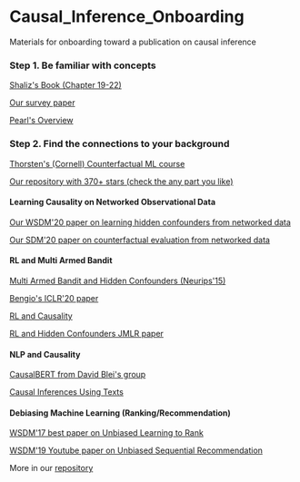 # Causal_Inference_Onboarding
Materials for onboarding toward a publication on causal inference

### Step 1. Be familiar with concepts
[Shaliz's Book (Chapter 19-22)](https://www.stat.cmu.edu/~cshalizi/ADAfaEPoV/ADAfaEPoV.pdf)

[Our survey paper](https://arxiv.org/pdf/1809.09337)

[Pearl's Overview](https://ftp.cs.ucla.edu/pub/stat_ser/r350.pdf)


### Step 2. Find the connections to your background

[Thorsten's (Cornell) Counterfactual ML course](https://www.cs.cornell.edu/courses/cs7792/2018fa/)

[Our repository with 370+ stars (check the any part you like)](https://github.com/rguo12/awesome-causality-algorithms)

#### Learning Causality on Networked Observational Data

[Our WSDM'20 paper on learning hidden confounders from networked data](https://github.com/rguo12/network-deconfounder-wsdm20)

[Our SDM'20 paper on counterfactual evaluation from networked data](https://arxiv.org/pdf/1912.10536)

#### RL and Multi Armed Bandit
[Multi Armed Bandit and Hidden Confounders (Neurips'15)](https://ftp.cs.ucla.edu/pub/stat_ser/r460.pdf)

[Bengio's ICLR'20 paper](https://arxiv.org/abs/1901.10912)

[RL and Causality](http://gershmanlab.webfactional.com/pubs/RL_causal.pdf)

[RL and Hidden Confounders JMLR paper](https://arxiv.org/pdf/1812.10576)

#### NLP and Causality
[CausalBERT from David Blei's group](https://arxiv.org/pdf/1905.12741.pdf)

[Causal Inferences Using Texts](https://arxiv.org/pdf/1802.02163.pdf)

#### Debiasing Machine Learning (Ranking/Recommendation)
[WSDM'17 best paper on Unbiased Learning to Rank](https://dl.acm.org/ft_gateway.cfm?id=3018699&type=pdf)

[WSDM'19 Youtube paper on Unbiased Sequential Recommendation](https://arxiv.org/abs/1812.02353)

More in our [repository](https://github.com/rguo12/awesome-causality-algorithms)
